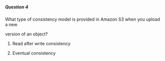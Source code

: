 ##### Question 4


What type of consistency model is provided in Amazon S3 when you upload a new

version of an object?


1. Read after write consistency

2. Eventual consistency

